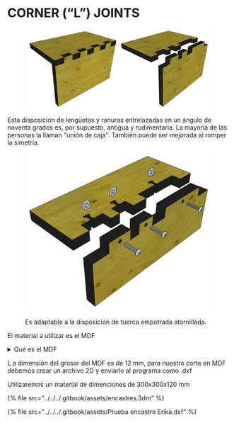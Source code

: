 # CORNER (“L”) JOINTS

<figure><img src="../../../.gitbook/assets/image (31).png" alt=""><figcaption></figcaption></figure>

Esta disposición de lengüetas y ranuras entrelazadas en un ángulo de noventa grados es, por supuesto, antigua y rudimentaria. La mayoría de las personas la llaman "unión de caja". También puede ser mejorada al romper la simetría.

<figure><img src="../../../.gitbook/assets/image (1) (2).png" alt=""><figcaption><p>Es adaptable a la disposición de tuerca empotrada atornillada.</p></figcaption></figure>

El material a utilizar es el MDF

<details>

<summary>Qué es el MDF</summary>

El fibropanel de densidad media o MDF (por sus siglas en inglés medium density fibreboard o también llamado DM, Trupán​ o Fibrofácil) es un producto de madera reconstituida que se obtiene descomponiendo residuos de madera dura o blanda en fibras de madera, a menudo en un desfibrador, combinándolo con cera y un aglutinante de resina, y formando paneles mediante la aplicación de alta temperatura y presión. El MDF es por lo general más denso que el contrachapado. El MDF es más fuerte y denso que el aglomerado.

</details>

L a dimensión del grosor del MDF es de 12 mm, para nuestro corte en MDF debemos crear un archivo 2D y enviarlo al programa como .dxf

Utilizaremos un material de dimenciones de 300x300x120 mm



{% file src="../../../.gitbook/assets/encastres.3dm" %}

{% file src="../../../.gitbook/assets/Prueba encastre Erika.dxf" %}
